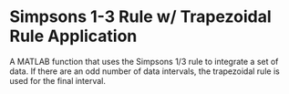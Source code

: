 # Simpsons 1-3 Rule w/ Trapezoidal Rule Application
A MATLAB function that uses the Simpsons 1/3 rule to integrate a set of data. If there are an odd number of data intervals, the trapezoidal rule is used for the final interval.
